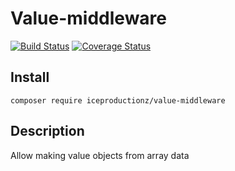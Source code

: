 # Value-middleware

[![Build Status](https://travis-ci.org/Ice-Productionz/Value-middleware.svg?branch=master)](https://travis-ci.org/Ice-Productionz/Value-middleware)
[![Coverage Status](https://coveralls.io/repos/github/Ice-Productionz/Value-middleware/badge.svg?branch=master)](https://coveralls.io/github/Ice-Productionz/Value-middleware?branch=master)

## Install
`composer require iceproductionz/value-middleware`

## Description

Allow making value objects from array data
